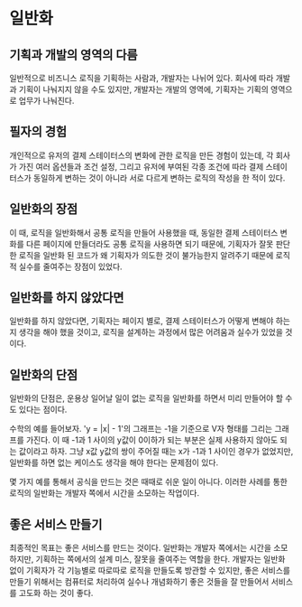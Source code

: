 # 일반화

## 기획과 개발의 영역의 다름

일반적으로 비즈니스 로직을 기획하는 사람과, 개발자는 나뉘어 있다. 회사에 따라 개발과 기획이 나눠지지 않을 수도 있지만, 개발자는 개발의 영역에, 기획자는 기획의 영역으로 업무가 나눠진다.

## 필자의 경험

개인적으로 유저의 결제 스테이터스의 변화에 관한 로직을 만든 경험이 있는데, 각 회사가 가진 여러 옵션들과 조건 설정, 그리고 유저에 부여된 각종 조건에 따라 결제 스테이터스가 동일하게 변하는 것이 아니라 서로 다르게 변하는 로직의 작성을 한 적이 있다.

## 일반화의 장점

이 때, 로직을 일반화해서 공통 로직을 만들어 사용했을 때, 동일한 결제 스테이터스 변화를 다른 페이지에 만들더라도 공통 로직을 사용하면 되기 때문에, 기획자가 잘못 판단한 로직을 일반화 된 코드가 왜 기획자가 의도한 것이 불가능한지 알려주기 때문에 로직적 실수를 줄여주는 장점이 있었다.

## 일반화를 하지 않았다면

일반화를 하지 않았다면, 기획자는 페이지 별로, 결제 스테이터스가 어떻게 변해야 하는지 생각을 해야 했을 것이고, 로직을 설계하는 과정에서 많은 어려움과 실수가 있었을 것이다.

## 일반화의 단점

일반화의 단점은, 운용상 일어날 일이 없는 로직을 일반화를 하면서 미리 만들어야 할 수도 있다는 점이다.

수학의 예를 들어보자. 'y = |x| - 1'의 그래프는 -1을 기준으로 V자 형태를 그리는 그래프를 가진다. 이 때 -1과 1 사이의 y값이 0이하가 되는 부분은 실제 사용하지 않아도 되는 값이라고 하자. 그냥 x값 y값의 쌍이 주어질 때는 x가 -1과 1 사이인 경우가 없었지만, 일반화를 하면 없는 케이스도 생각을 해야 한다는 문제점이 있다.

몇 가지 예를 통해서 공식을 만드는 것은 때때로 쉬운 일이 아니다. 이러한 사례를 통한 로직의 일반화는 개발자 쪽에서 시간을 소모하는 작업이다.

## 좋은 서비스 만들기

최종적인 목표는 좋은 서비스를 만드는 것이다. 일반화는 개발자 쪽에서는 시간을 소모하지만, 기획하는 쪽에서의 설계 미스, 잘못을 줄여주는 역할을 한다. 개발자는 일반화 없이 기획자가 각 기능별로 따로따로 로직을 만들도록 방관할 수 있지만, 좋은 서비스를 만들기 위해서는 컴퓨터로 처리하여 실수나 개념화하기 좋은 것들을 잘 만들어서 서비스를 고도화 하는 것이 좋다.
